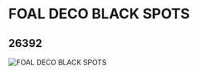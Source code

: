 # FOAL DECO BLACK SPOTS
## 26392
![FOAL DECO BLACK SPOTS](https://lc-www-live-s.legocdn.com/media/bricks/5/2/6149657.jpg)